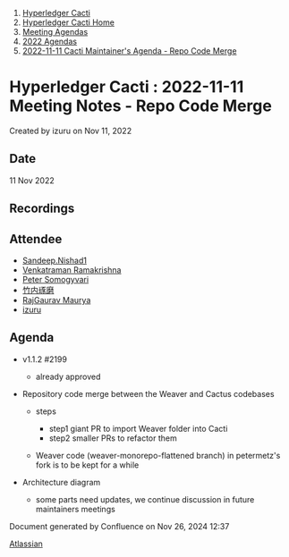 1. [Hyperledger Cacti](index.html)
2. [Hyperledger Cacti Home](Hyperledger-Cacti-Home_20414469.html)
3. [Meeting Agendas](Meeting-Agendas_20414488.html)
4. [2022 Agendas](2022-Agendas_20415317.html)
5. [2022-11-11 Cacti Maintainer's Agenda - Repo Code Merge](2022-11-11-Cacti-Maintainer%27s-Agenda---Repo-Code-Merge_20415552.html)

# Hyperledger Cacti : 2022-11-11 Meeting Notes - Repo Code Merge

Created by izuru on Nov 11, 2022

## Date

11 Nov 2022

## Recordings

## Attendee

- [Sandeep.Nishad1](https://lf-hyperledger.atlassian.net/wiki/people/712020:0e251702-0c71-451e-864d-324b18af2930?ref=confluence)
- [Venkatraman Ramakrishna](https://lf-hyperledger.atlassian.net/wiki/people/6124c28b45f75300691e9f16?ref=confluence)
- [Peter Somogyvari](https://lf-hyperledger.atlassian.net/wiki/people/557058:cae262a4-be99-4f5e-a36e-bf20a5c795f2?ref=confluence)
- [竹内琢磨](https://lf-hyperledger.atlassian.net/wiki/people/70121:99daf5c8-226c-43d4-9f24-0a46a0546192?ref=confluence)
- [RajGaurav Maurya](https://lf-hyperledger.atlassian.net/wiki/people/5b55b519f13f4073c492c3e3?ref=confluence)
- [izuru](https://lf-hyperledger.atlassian.net/wiki/people/625569d1eee0a9006ab7e9d8?ref=confluence)

## Agenda

- v1.1.2 #2199
  
  - already approved
- Repository code merge between the Weaver and Cactus codebases
  
  - steps
    
    - step1 giant PR to import Weaver folder into Cacti
    - step2 smaller PRs to refactor them
  - Weaver code (weaver-monorepo-flattened branch) in petermetz's fork is to be kept for a while
- Architecture diagram
  
  - some parts need updates, we continue discussion in future maintainers meetings

Document generated by Confluence on Nov 26, 2024 12:37

[Atlassian](http://www.atlassian.com/)

